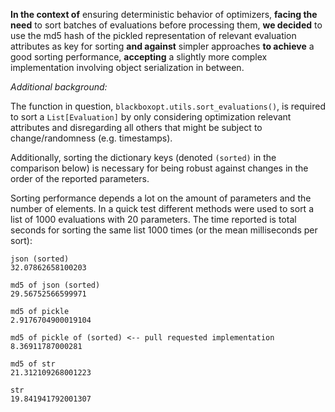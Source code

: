 **In the context of** ensuring deterministic behavior of optimizers, **facing the need**
to sort batches of evaluations before processing them, **we decided** to use the md5
hash of the pickled representation of relevant evaluation attributes as key for sorting
**and against** simpler approaches **to achieve** a good sorting performance,
**accepting** a slightly more complex implementation involving object serialization in
between.

_Additional background:_

The function in question, `blackboxopt.utils.sort_evaluations()`, is required to sort a
`List[Evaluation]` by only considering optimization relevant attributes and disregarding
all others that might be subject to change/randomness (e.g. timestamps).

Additionally, sorting the dictionary keys (denoted `(sorted)` in the comparison below)
is necessary for being robust against changes in the order of the reported parameters.

Sorting performance depends a lot on the amount of parameters and the number of
elements. In a quick test different methods were used to sort a list of 1000 evaluations
with 20 parameters. The time reported is total seconds for sorting the same list 1000
times (or the mean milliseconds per sort):

```
json (sorted)
32.07862658100203

md5 of json (sorted)
29.56752566599971

md5 of pickle
2.9176704900019104

md5 of pickle of (sorted) <-- pull requested implementation
8.36911787000281

md5 of str
21.312109268001223

str
19.841941792001307
```
